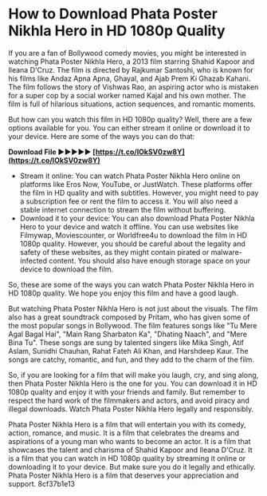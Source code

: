 
 
# How to Download Phata Poster Nikhla Hero in HD 1080p Quality
 
If you are a fan of Bollywood comedy movies, you might be interested in watching Phata Poster Nikhla Hero, a 2013 film starring Shahid Kapoor and Ileana D'Cruz. The film is directed by Rajkumar Santoshi, who is known for his films like Andaz Apna Apna, Ghayal, and Ajab Prem Ki Ghazab Kahani. The film follows the story of Vishwas Rao, an aspiring actor who is mistaken for a super cop by a social worker named Kajal and his own mother. The film is full of hilarious situations, action sequences, and romantic moments.
 
But how can you watch this film in HD 1080p quality? Well, there are a few options available for you. You can either stream it online or download it to your device. Here are some of the ways you can do that:
 
**Download File ►►►►► [https://t.co/lOkSV0zw8Y](https://t.co/lOkSV0zw8Y)**


 
- Stream it online: You can watch Phata Poster Nikhla Hero online on platforms like Eros Now, YouTube, or JustWatch. These platforms offer the film in HD quality and with subtitles. However, you might need to pay a subscription fee or rent the film to access it. You will also need a stable internet connection to stream the film without buffering.
- Download it to your device: You can also download Phata Poster Nikhla Hero to your device and watch it offline. You can use websites like Filmywap, Moviescounter, or Worldfree4u to download the film in HD 1080p quality. However, you should be careful about the legality and safety of these websites, as they might contain pirated or malware-infected content. You should also have enough storage space on your device to download the film.

So, these are some of the ways you can watch Phata Poster Nikhla Hero in HD 1080p quality. We hope you enjoy this film and have a good laugh.
  
But watching Phata Poster Nikhla Hero is not just about the visuals. The film also has a great soundtrack composed by Pritam, who has given some of the most popular songs in Bollywood. The film features songs like "Tu Mere Agal Bagal Hai", "Main Rang Sharbaton Ka", "Dhating Naach", and "Mere Bina Tu". These songs are sung by talented singers like Mika Singh, Atif Aslam, Sunidhi Chauhan, Rahat Fateh Ali Khan, and Harshdeep Kaur. The songs are catchy, romantic, and fun, and they add to the charm of the film.
 
So, if you are looking for a film that will make you laugh, cry, and sing along, then Phata Poster Nikhla Hero is the one for you. You can download it in HD 1080p quality and enjoy it with your friends and family. But remember to respect the hard work of the filmmakers and actors, and avoid piracy and illegal downloads. Watch Phata Poster Nikhla Hero legally and responsibly.
  
Phata Poster Nikhla Hero is a film that will entertain you with its comedy, action, romance, and music. It is a film that celebrates the dreams and aspirations of a young man who wants to become an actor. It is a film that showcases the talent and charisma of Shahid Kapoor and Ileana D'Cruz. It is a film that you can watch in HD 1080p quality by streaming it online or downloading it to your device. But make sure you do it legally and ethically. Phata Poster Nikhla Hero is a film that deserves your appreciation and support.
 8cf37b1e13
 
